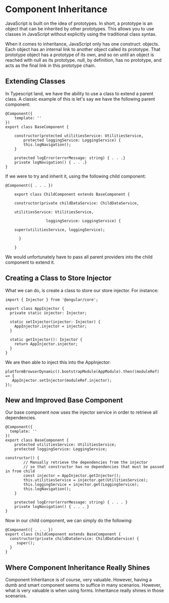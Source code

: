  Component Inheritance 
======================

JavaScript is built on the idea of prototypes. In short, a prototype is
an object that can be inherited by other prototypes. This allows you to
use classes in JavaScript without explicitly using the traditional class
syntax.

When it comes to inheritance, JavaScript only has one construct:
objects. Each object has an internal link to another object called its
prototype. That prototype object has a prototype of its own, and so on
until an object is reached with null as its prototype. null, by
definition, has no prototype, and acts as the final link in this
prototype chain.

 Extending Classes 
------------------

In Typescript land, we have the ability to use a class to extend a
parent class. A classic example of this is let's say we have the
following parent component:

``` {.typescript}
@Component({
    template: ''
})
export class BaseComponent {

    constructor(protected utilitiesService: UtilitiesService,
        protected loggingService: LoggingService) {
        this.logNavigation();
    }

    protected logError(errorMessage: string) { . . .}
    private logNavigation() { . . .}
}
```

If we were to try and inherit it, using the following child component:

``` {.typescript}
@Component({ . . . })

    export class ChildComponent extends BaseComponent {

    constructor(private childDataService: ChildDataService,

    utilitiesService: UtilitiesService,

                  loggingService: LoggingService) {

    super(utilitiesService, loggingService);

      }

    }    
```

We would unfortunately have to pass all parent providers into the child
component to extend it.

 Creating a Class to Store Injector 
-----------------------------------

What we can do, is create a class to store our store injector. For
instance:

``` {.typescript}
import { Injector } from '@angular/core';

export class AppInjector {
  private static injector: Injector;

  static setInjector(injector: Injector) {
    AppInjector.injector = injector;
  }

  static getInjector(): Injector {
    return AppInjector.injector;
  }
}
```

We are then able to inject this into the AppInjector:

``` {.typescript}
platformBrowserDynamic().bootstrapModule(AppModule).then((moduleRef) => {
   AppInjector.setInjector(moduleRef.injector);
});
```

 New and Improved Base Component 
--------------------------------

Our base component now uses the injector service in order to retrieve
all dependencies.

``` {.typescript}
@Component({
  template: ''
})
export class BaseComponent {
    protected utilitiesService: UtilitiesService;
    protected loggingService: LoggingService;

constructor() {
        // Manually retrieve the dependencies from the injector
        // so that constructor has no dependencies that must be passed in from child
        const injector = AppInjector.getInjector();
        this.utilitiesService = injector.get(UtilitiesService);
        this.loggingService = injector.get(LoggingService);
        this.logNavigation();
    }

    protected logError(errorMessage: string) { . . . }    
    private logNavigation() { . . . }
}
```

Now in our child component, we can simply do the following:

``` {.typescript}
@Component({ . . . })
export class ChildComponent extends BaseComponent {
  constructor(private childDataService: ChildDataService) {
     super();
  }
}
```

 Where Component Inheritance Really Shines 
------------------------------------------

Component Inheritance is of course, very valuable. However, having a
dumb and smart component seems to suffice in many scenarios. However,
what is very valuable is when using forms. Inheritance really shines in
those scenarios.
